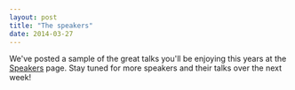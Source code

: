 ```yaml
---
layout: post
title: "The speakers"
date: 2014-03-27
---
```


We've posted a sample of the great talks you'll be enjoying this years at the <a href="{{root_url}}/event_details/">Speakers</a> page. Stay tuned for more speakers and their talks over the next week!
